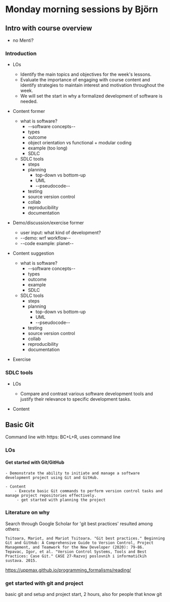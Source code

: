 # Monday morning sessions by Björn

## Intro with course overview

- no Menti?

### Introduction

- LOs
    - Identify the main topics and objectives for the week's lessons.
    - Evaluate the importance of engaging with course content and identify strategies to maintain interest and motivation throughout the week.
    - We will set the start in why a formalized development of software is needed.

- Content former
    - what is software?
        - --software concepts--
        - types
        - outcome
        - object orientation vs functional + modular coding
        - example (too long)
        - SDLC
    - SDLC tools
        - steps
        - planning
            - top-down vs bottom-up
            - UML
            - --pseudocode--
        - testing
        - source version control
        - collab
        - reproducibility
        - documentation

- Demo/discussion/exercise former
    - user input: what kind of development?
    - --demo: wrf workflow--
    - --code example: planet--

- Content suggestion
    - what is software?
        - --software concepts--
        - types
        - outcome
        - example
        - SDLC
    - SDLC tools
        - steps
        - planning
            - top-down vs bottom-up
            - UML
            - --pseudocode--
        - testing
        - source version control
        - collab
        - reproducibility
        - documentation

- Exercise

### SDLC tools

- LOs
    - Compare and contrast various software development tools and justify their relevance to specific development tasks.

- Content

## Basic Git

Command line with https: BC+L+R, uses command line

### LOs

#### Get started with Git/GitHub

    - Demonstrate the ability to initiate and manage a software development project using Git and GitHub.

    - Content
        - Execute basic Git commands to perform version control tasks and manage project repositories effectively.
         - get started with planning the project

### Literature on why

Search through Google Scholar for 'git best practices' resulted among others:

    Tsitoara, Mariot, and Mariot Tsitoara. "Git best practices." Beginning Git and GitHub: A Comprehensive Guide to Version Control, Project Management, and Teamwork for the New Developer (2020): 79-86.
    Tepavac, Igor, et al. "Version Control Systems, Tools and Best Practices: Case Git." CASE 27-Razvoj poslovnih i informatičkih sustava. 2015.
 <https://uppmax.github.io/programming_formalisms/reading/>


### get started with git and project

basic git and setup and project start, 2 hours, also for people that know git
